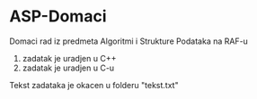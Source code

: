 # ASP-Domaci
Domaci rad iz predmeta Algoritmi i Strukture Podataka na RAF-u
1. zadatak je uradjen u C++
2. zadatak je uradjen u C-u


Tekst zadataka je okacen u folderu "tekst.txt"
